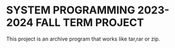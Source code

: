# SYSTEM PROGRAMMING 2023-2024 FALL TERM PROJECT
This project is an archive program that works like tar,rar or zip.
